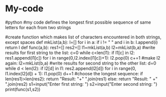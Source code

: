 # My-code
#python
#my code defines the longest first possible sequence of same letters for each from two strings

#create function which makes list of characters encountered in both strings, except spaces
def mkList(a,b):
    l=[]
    for i in a:
        if i != " " and i in b:
            l.append(i)
    return l
def func(a,b):
    res1=[]
    res2=[]
    l1=mkList(a,b)
    l2=mkList(b,a)
    #write results for first string to the list:
    c=0
    while c<len(l1):
        if l1[c] in l2:
            res1.append(l1[c])
            for i in range(0,l2.index(l1[c])+1):
                l2.pop(0)
        c+=1
    #make l2 again:
    l2=mkList(b,a)
    #write results for second string to the other list:
    d=0
    while d < len(l2):
        if l2[d] in l1:
            res2.append(l2[d])
            for i in range(0, l1.index(l2[d]) + 1):
                l1.pop(0)
        d+=1
    #choose the longest sequence:
    if len(res1)>len(res2):
        return "Result: "+" ".join(res1)
    else:
        return "Result: " +" ".join(res2)
s1=input("Enter first string: ")
s2=input("Enter second string: ")
print(func(s1,s2))
